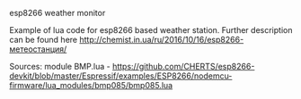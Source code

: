 esp8266 weather monitor

Example of lua code for esp8266 based weather station. Further description can be found here
 http://chemist.in.ua/ru/2016/10/16/esp8266-метеостанция/

Sources:
module BMP.lua - https://github.com/CHERTS/esp8266-devkit/blob/master/Espressif/examples/ESP8266/nodemcu-firmware/lua_modules/bmp085/bmp085.lua
